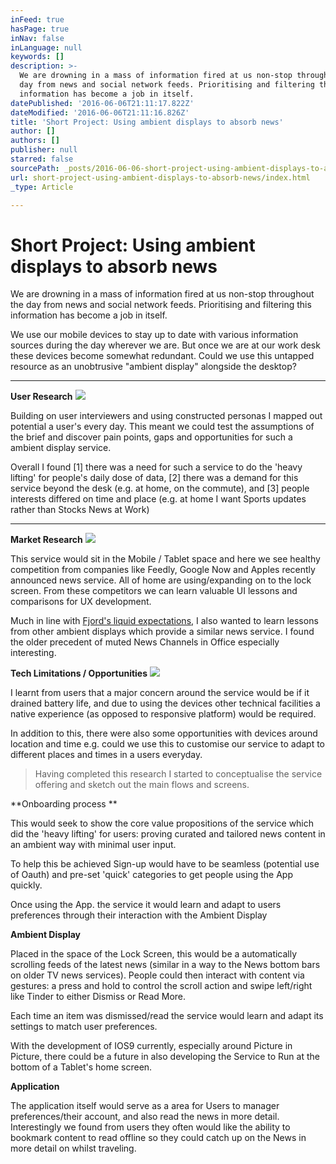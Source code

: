 ```yaml
---
inFeed: true
hasPage: true
inNav: false
inLanguage: null
keywords: []
description: >-
  We are drowning in a mass of information fired at us non-stop throughout the
  day from news and social network feeds. Prioritising and filtering this
  information has become a job in itself. 
datePublished: '2016-06-06T21:11:17.822Z'
dateModified: '2016-06-06T21:11:16.826Z'
title: 'Short Project: Using ambient displays to absorb news'
author: []
authors: []
publisher: null
starred: false
sourcePath: _posts/2016-06-06-short-project-using-ambient-displays-to-absorb-news.md
url: short-project-using-ambient-displays-to-absorb-news/index.html
_type: Article

---
```

# Short Project: Using ambient displays to absorb news

We are drowning in a mass of information fired at us non-stop throughout the day from news and social network feeds. Prioritising and filtering this information has become a job in itself. 

We use our mobile devices to stay up to date with various information sources during the day wherever we are. But once we are at our work desk these devices become somewhat redundant. Could we use this untapped resource as an unobtrusive "ambient display" alongside the desktop?

****

**User Research**
![](https://the-grid-user-content.s3-us-west-2.amazonaws.com/070946ff-397d-43a6-b572-e427f2ee1776.png)

Building on user interviewers and using constructed personas I mapped out potential a user's every day. This meant we could test the assumptions of the brief and discover pain points, gaps and opportunities for such a ambient display service. 

Overall I found \[1\] there was a need for such a service to do the 'heavy lifting' for people's daily dose of data, \[2\] there was a demand for this service beyond the desk (e.g. at home, on the commute), and \[3\] people interests differed on time and place (e.g. at home I want Sports updates rather than Stocks News at Work)

****

**Market Research**
![](https://the-grid-user-content.s3-us-west-2.amazonaws.com/cac51c45-d8e5-421a-809f-1eabd1c3149e.png)

This service would sit in the Mobile / Tablet space and here we see healthy competition from companies like Feedly, Google Now and Apples recently announced news service. All of home are using/expanding on to the lock screen. From these competitors we can learn valuable UI lessons and comparisons for UX development.

Much in line with [Fjord's liquid expectations][0], I also wanted to learn lessons from other ambient displays which provide a similar news service. I found the older precedent of muted News Channels in Office especially interesting.

**Tech Limitations / Opportunities**
![](https://the-grid-user-content.s3-us-west-2.amazonaws.com/7eff0ded-18b4-497d-9206-18c6943f4c11.png)

I learnt from users that a major concern around the service would be if it drained battery life, and due to using the devices other technical facilities a native experience (as opposed to responsive platform) would be required.

In addition to this, there were also some opportunities with devices around location and time e.g. could we use this to customise our service to adapt to different places and times in a users everyday. 
> 
> Having completed this research I started to conceptualise the service offering and sketch out the main flows and screens. 

**Onboarding process **

This would seek to show the core value propositions of the service which did the 'heavy lifting' for users: proving curated and tailored news content in an ambient way with minimal user input.

To help this be achieved Sign-up would have to be seamless (potential use of Oauth) and pre-set 'quick' categories to get people using the App quickly. 

Once using the App. the service it would learn and adapt to users preferences through their interaction with the Ambient Display

**Ambient Display**

Placed in the space of the Lock Screen, this would be a automatically scrolling feeds of the latest news (similar in a way to the News bottom bars on older TV news services). People could then interact with content via gestures: a press and hold to control the scroll action and swipe left/right like Tinder to either Dismiss or Read More.

Each time an item was dismissed/read the service would learn and adapt its settings to match user preferences.

With the development of IOS9 currently, especially around Picture in Picture, there could be a future in also developing the Service to Run at the bottom of a Tablet's home screen.

**Application**

The application itself would serve as a area for Users to manager preferences/their account, and also read the news in more detail. Interestingly we found from users they often would like the ability to bookmark content to read offline so they could catch up on the News in more detail on whilst traveling.

[0]: http://www.economistgroup.com/leanback/consumers/accenture-liquid-expectations/